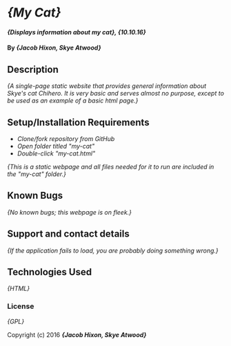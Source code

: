 # _{My Cat}_

#### _{Displays information about my cat}, {10.10.16}_

#### By _**{Jacob Hixon, Skye Atwood}**_

## Description

_{A single-page static website that provides general information about Skye's cat Chihero. It is very basic and serves almost no purpose, except to be used as an example of a basic html page.}_

## Setup/Installation Requirements

* _Clone/fork repository from GitHub_
* _Open folder titled "my-cat"_
* _Double-click "my-cat.html"_

_{This is a static webpage and all files needed for it to run are included in the "my-cat" folder.}_

## Known Bugs

_{No known bugs; this webpage is on fleek.}_

## Support and contact details

_{If the application fails to load, you are probably doing something wrong.}_

## Technologies Used

_{HTML}_

### License

*{GPL}*

Copyright (c) 2016 **_{Jacob Hixon, Skye Atwood}_**
